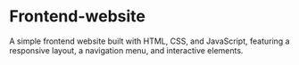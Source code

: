# Frontend-website
A simple frontend website built with HTML, CSS, and JavaScript, featuring a responsive layout, a navigation menu, and interactive elements.
